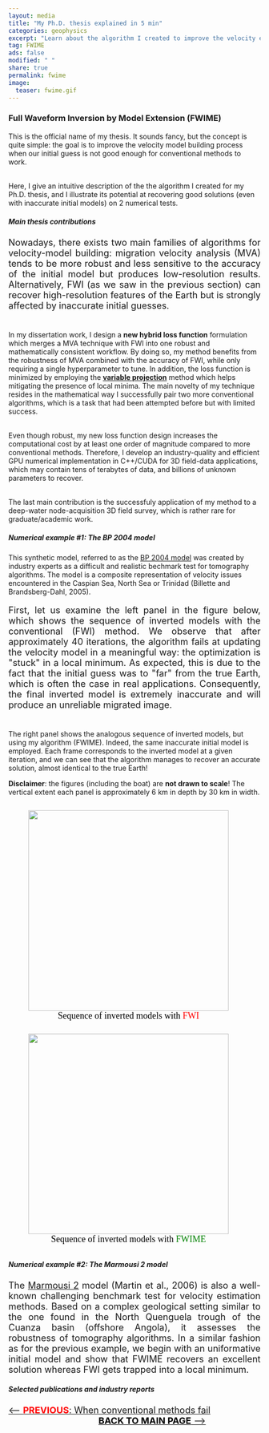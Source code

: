 ```yaml
---
layout: media
title: "My Ph.D. thesis explained in 5 min"
categories: geophysics
excerpt: "Learn about the algorithm I created to improve the velocity estimation process in seismic imaging"
tag: FWIME
ads: false
modified: " "
share: true
permalink: fwime
image:
  teaser: fwime.gif
---
```


<style>
.left, .right {
  display: inline-block;
}
</style>


<h3>Full Waveform Inversion by Model Extension (FWIME)</h3>
<p style="text-align:justify; font-size: 18px">

This is the official name of my thesis. It sounds fancy, but the concept is quite simple: the goal is to improve the velocity model building process when our initial guess is not good enough for conventional methods to work.<br/><br/>

Here, I give an intuitive description of the the algorithm I created for my Ph.D. thesis, and I illustrate its potential at recovering good solutions (even with inaccurate initial models) on 2 numerical tests.
</p>

<h5>Main thesis contributions</h5>

<p style="text-align:justify; font-size: 18px">
Nowadays, there exists two main families of algorithms for velocity-model building: migration velocity analysis (MVA) tends to be more robust and less sensitive to the accuracy of the initial model but produces low-resolution results. Alternatively, FWI (as we saw in the previous section) can recover high-resolution features of the Earth but is strongly affected by inaccurate initial guesses.<br/><br/>

In my dissertation work, I design a <b>new hybrid loss function</b> formulation which merges a MVA technique with FWI into one robust and mathematically consistent workflow. By doing so, my method benefits from the robustness of MVA combined with the accuracy of FWI, while only requiring a single hyperparameter to tune. In addition, the loss function is minimized by employing the <a href="https://iopscience.iop.org/article/10.1088/0266-5611/19/2/201/meta" target="_blank"><b>variable projection</b></a> method which helps mitigating the presence of local minima. The main novelty of my technique resides in the mathematical way I successfully pair two more conventional algorithms, which is a task that had been attempted before but with limited success.<br/><br/>

Even though robust, my new loss function design increases the computational cost by at least one order of magnitude compared to more conventional methods. Therefore, I develop an industry-quality and efficient GPU numerical implementation in C++/CUDA for 3D field-data applications, which may contain tens of terabytes of data, and billions of unknown parameters to recover. <br/><br/>

The last main contribution is the successfuly application of my method to a deep-water node-acquisition 3D field survey, which is rather rare for graduate/academic work. <br/>

<h5>Numerical example #1: The BP 2004 model</h5>
<p style="text-align:justify; font-size: 18px">

This synthetic model, referred to as the <a href="/papers/bp_2004_eage.pdf" target="_blank">BP 2004 model</a> was created by industry experts as a difficult and realistic bechmark test for tomography algorithms. The model is a composite representation of velocity issues encountered in the Caspian Sea, North Sea or Trinidad (Billette and Brandsberg-Dahl, 2005).<br/>
</p>
<p style="text-align:justify; font-size: 18px">
First, let us examine the left panel in the figure below, which shows the sequence of inverted models with the conventional (FWI) method. We observe that after approximately 40 iterations, the algorithm fails at updating the velocity model in a meaningful way: the optimization is "stuck" in a local minimum. As expected, this is due to the fact that the initial guess was to "far" from the true Earth, which is often the case in real applications. Consequently, the final inverted model is extremely inaccurate and will produce an unreliable migrated image. <br/><br/>

The right panel shows the analogous sequence of inverted models, but using my algorithm (FWIME). Indeed, the same inaccurate initial model is employed. Each frame corresponds to the inverted model at a given iteration, and we can see that the algorithm manages to recover an accurate solution, almost identical to the true Earth! <br/>
</p>

<p>
<b>Disclaimer</b>: the figures (including the boat) are <b>not drawn to scale</b>! The vertical extent each panel is approximately 6 km in depth by 30 km in width.
</p>

<figure class="left">
  <img class="top" src="/images/bp_fwi_new.gif" width="400"/>
  <figcaption style="height: 1.0em; text-align:center; font-size: 18px; font-family: Calibri; color: black; margin-left: 0px">Sequence of inverted models with <span style="color: red;">FWI</span></figcaption>
</figure>

<figure class="right">
  <img class="average" src="/images/bp_fwime_new.gif" width="400"/>
  <figcaption style="height: 1.0em; text-align:center; font-size: 18px; font-family: Calibri; color: black; margin-left: 0px">Sequence of inverted models with <span style="color: green;">FWIME</span></figcaption>
</figure>


<h5>Numerical example #2: The Marmousi 2 model</h5>
<p style="text-align:justify; font-size: 18px">
The <a href="/papers/marmousi2.pdf">Marmousi 2</a> model (Martin et al., 2006) is also a well-known challenging benchmark test for velocity estimation methods. Based on a complex geological setting similar to the one found in the North Quenguela trough of the Cuanza basin (offshore Angola), it assesses the robustness of tomography algorithms. In a similar fashion as for the previous example, we begin with an uniformative initial model and show that FWIME recovers an excellent solution whereas FWI gets trapped into a local minimum.
</p>

<h5>Selected publications and industry reports</h5>


<p>
<span style="text-align:right; font-size: 18px"><a href="/bottleneck"><-- <b><span style="color: red">PREVIOUS</span></b>: When conventional methods fail</a></span>
<span style="text-align:right; margin-left: 180px; font-size: 18px"><a href="/geophysics"><b><span style="color: black">BACK TO MAIN PAGE</span></b> --> </a></span>
</p>
